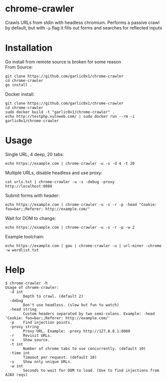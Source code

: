 # chrome-crawler
Crawls URLs from stdin with headless chromium. Performs a passive crawl by default, but with `-p` flag it fills out forms and searches for reflected inputs  

# Installation
Go install from remote source is broken for some reason  
From Source:  
```
git clone https://github.com/garlic0x1/chrome-crawler
cd chrome-crawler
go install .
```
Docker install:  
```
git clone https://github.com/garlic0x1/chrome-crawler
cd chrome-crawler
sudo docker build -t "garlic0x1/chrome-crawler" .
echo http://testphp.vulnweb.com/ | sudo docker run --rm -i garlic0x1/chrome-crawler
```

# Usage
Single URL, 4 deep, 20 tabs:  
```
echo https://example.com | chrome-crawler -u -s -d 4 -t 20
```  
Multiple URLs, disable headless and use proxy:  
```
cat urls.txt | chrome-crawler -u -s -debug -proxy http://localhost:8080
```  
Submit forms with header:  
```
echo https://example.com | chrome-crawler -u -s -r -p -head "Cookie: foo=bar;;Referer: http://example.com/"
```  
Wait for DOM to change:  
```
echo https://example.com | chrome-crawler -u -s -r -p -w 2
```  
Example toolchain:  
```
echo https://example.com | gau | chrome-crawler -u | url-miner -chrome -w wordlist.txt
```  

# Help
```
$ chrome-crawler -h
Usage of chrome-crawler:
  -d int
    	Depth to crawl. (default 2)
  -debug
    	Don't use headless. (slow but fun to watch)
  -head string
    	Custom headers separated by two semi-colons. Example: -head 'Cookie: foo=bar;;Referer: http://example.com/'
  -p	Find injection points.
  -proxy string
    	Proxy URL. Example: -proxy http://127.0.0.1:8080
  -r	Revisit URLs.
  -s	Show source.
  -t int
    	Number of chrome tabs to use concurrently. (default 10)
  -time int
    	Timeout per request. (default 10)
  -u	Show only unique URLs.
  -w int
    	Seconds to wait for DOM to load. (Use to find injections from AJAX reqs)

```
